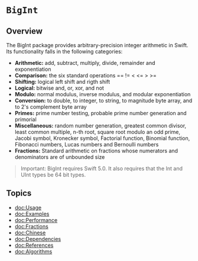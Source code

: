 # ``BigInt``

## Overview

The BigInt package provides arbitrary-precision integer arithmetic in Swift.
Its functionality falls in the following categories:

* **Arithmetic:** add, subtract, multiply, divide, remainder and exponentiation
* **Comparison:** the six standard operations == != < <= > >=
* **Shifting:** logical left shift and rigth shift
* **Logical:** bitwise and, or, xor, and not
* **Modulo:** normal modulus, inverse modulus, and modular exponentiation
* **Conversion:** to double, to integer, to string, to magnitude byte array, and to 2's complement byte array
* **Primes:** prime number testing, probable prime number generation and primorial
* **Miscellaneous:** random number generation, greatest common divisor, least common multiple, n-th root, square root modulo an odd prime,
Jacobi symbol, Kronecker symbol, Factorial function, Binomial function, Fibonacci numbers, Lucas numbers and Bernoulli numbers
* **Fractions:** Standard arithmetic on fractions whose numerators and denominators are of unbounded size

> Important:
BigInt requires Swift 5.0. It also requires that the Int and UInt types be 64 bit types.

## Topics

- <doc:Usage>
- <doc:Examples>
- <doc:Performance>
- <doc:Fractions>
- <doc:Chinese>
- <doc:Dependencies>
- <doc:References>
- <doc:Algorithms>
